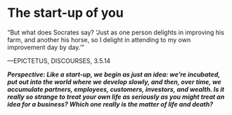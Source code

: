 # The start-up of you

“But what does Socrates say? ‘Just as one person delights in improving his farm, and another his horse, so I delight in attending to my own improvement day by day.’”

—EPICTETUS, DISCOURSES, 3.5.14

***Perspective: Like a start-up, we begin as just an idea: we’re incubated, put out into the world where we develop slowly, and then, over time, we accumulate partners, employees, customers, investors, and wealth. Is it really so strange to treat your own life as seriously as you might treat an idea for a business? Which one really is the matter of life and death?***